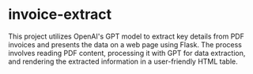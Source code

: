 # invoice-extract
 This project utilizes OpenAI's GPT model to extract key details from PDF invoices and presents the data on a web page using Flask. The process involves reading PDF content, processing it with GPT for data extraction, and rendering the extracted information in a user-friendly HTML table.

